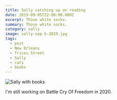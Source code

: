 ```yaml
---
title: Sally catching up on reading
date: 2019-09-05T22:00:00.000Z
excerpt: Those white socks.
summary: Those white socks.
category: sally
image: sally-sep-5-2019.jpg
tags:
  - post 
  - New Orleans
  - Tricou Street
  - Sally
  - cats
  - books
---
```


![Sally with books](/static/img/sally/sally-sep-5-2019.jpg "Sally with books")

I'm still working on Battle Cry Of Freedom in 2020.